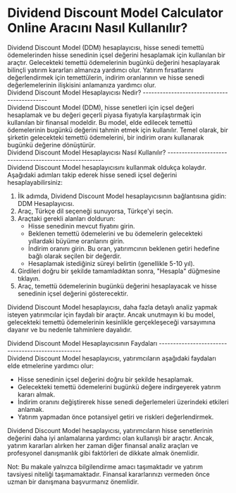 Dividend Discount Model Calculator Online Aracını Nasıl Kullanılır?
===================================================================

<div>Dividend Discount Model (DDM) hesaplayıcısı, hisse senedi temettü ödemelerinden hisse senedinin içsel değerini hesaplamak için kullanılan bir araçtır. Gelecekteki temettü ödemelerinin bugünkü değerini hesaplayarak bilinçli yatırım kararları almanıza yardımcı olur. Yatırım fırsatlarını değerlendirmek için temettülerin, indirim oranlarının ve hisse senedi değerlemelerinin ilişkisini anlamanıza yardımcı olur.

</div>Dividend Discount Model Hesaplayıcısı Nedir?
--------------------------------------------

<div>Dividend Discount Model (DDM), hisse senetleri için içsel değeri hesaplamak ve bu değeri geçerli piyasa fiyatıyla karşılaştırmak için kullanılan bir finansal modeldir. Bu model, elde edilecek temettü ödemelerinin bugünkü değerini tahmin etmek için kullanılır. Temel olarak, bir şirketin gelecekteki temettü ödemelerini, bir indirim oranı kullanarak bugünkü değerine dönüştürür.

</div>Dividend Discount Model Hesaplayıcısı Nasıl Kullanılır?
-------------------------------------------------------

<div>Dividend Discount Model hesaplayıcısını kullanmak oldukça kolaydır. Aşağıdaki adımları takip ederek hisse senedi içsel değerini hesaplayabilirsiniz:

1. İlk adımda, Dividend Discount Model hesaplayıcısının bağlantısına gidin: DDM Hesaplayıcısı.
2. Araç, Türkçe dil seçeneği sunuyorsa, Türkçe'yi seçin.
3. Araçtaki gerekli alanları doldurun: 
    - Hisse senedinin mevcut fiyatını girin.
    - Beklenen temettü ödemelerini ve bu ödemelerin gelecekteki yıllardaki büyüme oranlarını girin.
    - İndirim oranını girin. Bu oran, yatırımcının beklenen getiri hedefine bağlı olarak seçilen bir değerdir.
    - Hesaplamak istediğiniz süreyi belirtin (genellikle 5-10 yıl).
4. Girdileri doğru bir şekilde tamamladıktan sonra, "Hesapla" düğmesine tıklayın.
5. Araç, temettü ödemelerinin bugünkü değerini hesaplayacak ve hisse senedinin içsel değerini gösterecektir.

Dividend Discount Model hesaplayıcısı, daha fazla detaylı analiz yapmak isteyen yatırımcılar için faydalı bir araçtır. Ancak unutmayın ki bu model, gelecekteki temettü ödemelerinin kesinlikle gerçekleşeceği varsayımına dayanır ve bu nedenle tahminlere dayalıdır.

</div>Dividend Discount Model Hesaplayıcısının Faydaları
--------------------------------------------------

<div>Dividend Discount Model hesaplayıcısı, yatırımcıların aşağıdaki faydaları elde etmelerine yardımcı olur:

- Hisse senedinin içsel değerini doğru bir şekilde hesaplamak.
- Gelecekteki temettü ödemelerini bugünkü değere indirgeyerek yatırım kararı almak.
- İndirim oranını değiştirerek hisse senedi değerlemeleri üzerindeki etkileri anlamak.
- Yatırım yapmadan önce potansiyel getiri ve riskleri değerlendirmek.

</div>Dividend Discount Model hesaplayıcısı, yatırımcıların hisse senetlerinin değerini daha iyi anlamalarına yardımcı olan kullanışlı bir araçtır. Ancak, yatırım kararları alırken her zaman diğer finansal analiz araçları ve profesyonel danışmanlık gibi faktörleri de dikkate almak önemlidir.

Not: Bu makale yalnızca bilgilendirme amacı taşımaktadır ve yatırım tavsiyesi niteliği taşımamaktadır. Finansal kararlarınızı vermeden önce uzman bir danışmana başvurmanız önemlidir.